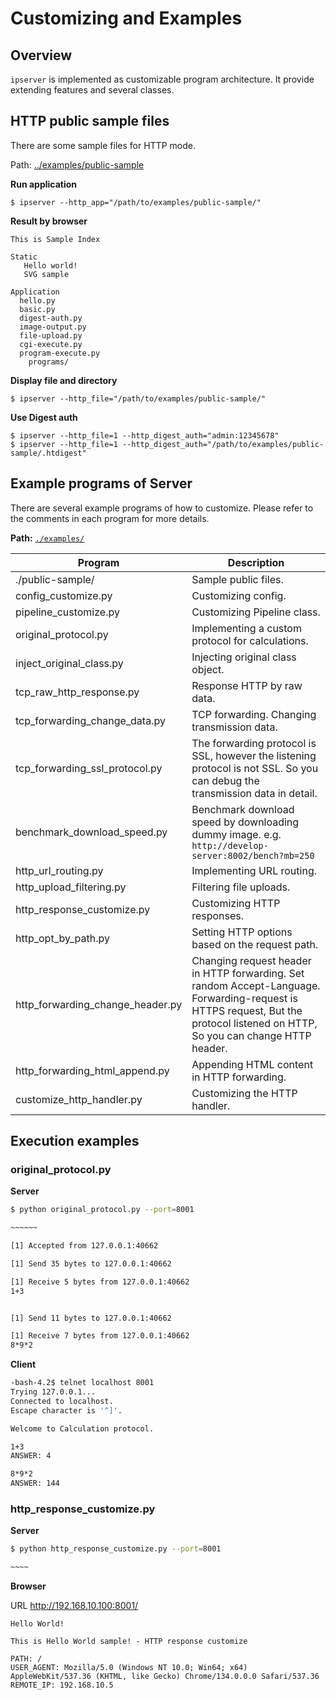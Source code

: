 # Customizing and Examples

## Overview

```ipserver``` is implemented as customizable program architecture. It provide extending features and several classes.

## HTTP public sample files

There are some sample files for HTTP mode.

Path: [../examples/public-sample](examples/public-sample)

**Run application**

```
$ ipserver --http_app="/path/to/examples/public-sample/"
```

**Result by browser**

```
This is Sample Index

Static
   Hello world!
   SVG sample

Application
  hello.py
  basic.py
  digest-auth.py
  image-output.py
  file-upload.py
  cgi-execute.py
  program-execute.py
    programs/
```

**Display file and directory**

```
$ ipserver --http_file="/path/to/examples/public-sample/"
```

**Use Digest auth**

```
$ ipserver --http_file=1 --http_digest_auth="admin:12345678"
$ ipserver --http_file=1 --http_digest_auth="/path/to/examples/public-sample/.htdigest"
```


## Example programs of Server

There are several example programs of how to customize. Please refer to the comments in each program for more details.

**Path:** [``./examples/``](https://github.com/deer-hunt/ipserver/tree/main/examples)


| Program                          | Description                                      |
|----------------------------------|--------------------------------------------------|
| ./public-sample/            | Sample public files.                      |
| config_customize.py           | Customizing config.                      |
| pipeline_customize.py            | Customizing Pipeline class.                      |
| original_protocol.py             | Implementing a custom protocol for calculations. |
| inject_original_class.py         | Injecting original class object.                 |
| tcp_raw_http_response.py           | Response HTTP by raw data.            |
| tcp_forwarding_change_data.py        | TCP forwarding. Changing transmission data.         |
| tcp_forwarding_ssl_protocol.py        | The forwarding protocol is SSL, however the listening protocol is not SSL. So you can debug the transmission data in detail.         
| benchmark_download_speed.py        | Benchmark download speed by downloading dummy image. e.g. `http://develop-server:8002/bench?mb=250`         |
| http_url_routing.py              | Implementing URL routing.                        |
| http_upload_filtering.py         | Filtering file uploads.                          |
| http_response_customize.py       | Customizing HTTP responses.                      |
| http_opt_by_path.py              | Setting HTTP options based on the request path.   |
| http_forwarding_change_header.py | Changing request header in HTTP forwarding. Set random Accept-Language. Forwarding-request is HTTPS request, But the protocol listened on  HTTP, So you can change HTTP header.|
| http_forwarding_html_append.py   | Appending HTML content in HTTP forwarding.   |
| customize_http_handler.py        | Customizing the HTTP handler.                    |


## Execution examples

### original_protocol.py

**Server**

```bash
$ python original_protocol.py --port=8001

~~~~~~

[1] Accepted from 127.0.0.1:40662

[1] Send 35 bytes to 127.0.0.1:40662

[1] Receive 5 bytes from 127.0.0.1:40662
1+3


[1] Send 11 bytes to 127.0.0.1:40662

[1] Receive 7 bytes from 127.0.0.1:40662
8*9*2

```

**Client**

```bash
-bash-4.2$ telnet localhost 8001
Trying 127.0.0.1...
Connected to localhost.
Escape character is '^]'.

Welcome to Calculation protocol.

1+3
ANSWER: 4

8*9*2
ANSWER: 144
```


### http_response_customize.py

**Server**

```bash
$ python http_response_customize.py --port=8001

~~~~
```

**Browser**

URL http://192.168.10.100:8001/


```
Hello World!

This is Hello World sample! - HTTP response customize

PATH: /
USER_AGENT: Mozilla/5.0 (Windows NT 10.0; Win64; x64) AppleWebKit/537.36 (KHTML, like Gecko) Chrome/134.0.0.0 Safari/537.36
REMOTE_IP: 192.168.10.5
```
